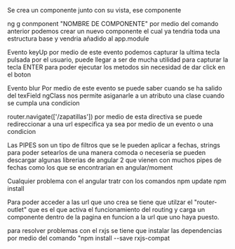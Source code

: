 Se crea un componente junto con su vista, ese componente 

 ng g conmponent "NOMBRE DE COMPONENTE"
  por medio del comando anterior podemos crear un nuevo componente el cual ya tendria toda una estructura
  base y vendria añadido al app.module

  Evento keyUp
   por medio de este evento podemos capturar la ultima tecla pulsada por el usuario, puede llegar a ser de mucha utilidad para 
   capturar la tecla ENTER para poder ejecutar los metodos sin necesidad de dar click en el boton

 Evento blur
   Por medio de este evento se puede saber cuando se ha salido del texField 
 ngClass
   nos permite asiganarle a un atributo una clase cuando se cumpla una condicion
 
 router.navigate(['/zapatillas'])
 por medio de esta directiva se puede redireccionar a una url especifica ya sea por medio de un evento o una condicion


 Las PIPES son un tipo de filtros que se le pueden aplicar a fechas, strings para poder setearlos de una manera comoda o neceseria
 se pueden descargar algunas librerias de angular 2 que vienen con muchos pipes de fechas como los que se encontrarian en angular/moment


 Cualquier problema con el angular tratr con los comandos
 npm update
 npm install 

 Para poder acceder a las url que uno crea se tiene que utilzar el "router-outlet" que es el que activa el funcionamiento del routing
 y carga un componente dentro de la pagina en funcion a la url que uno haya puesto.

 para resolver problemas con el rxjs se tiene que instalar las dependencias por medio del comando "npm install --save rxjs-compat